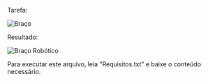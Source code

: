 Tarefa:

![Braço](https://github.com/rngneto/Braco-RoboticoOpenGL-Computacao-Grafica/assets/139978998/afb9e04c-b270-4664-b203-aed1ca90ba4e)

Resultado:

![Braço Robótico](https://github.com/rngneto/Braco-RoboticoOpenGL-Computacao-Grafica/assets/139978998/26b8908d-6388-4f79-8228-6a8497b9d618)

Para executar este arquivo, leia "Requisitos.txt" e baixe o conteúdo necessário.
